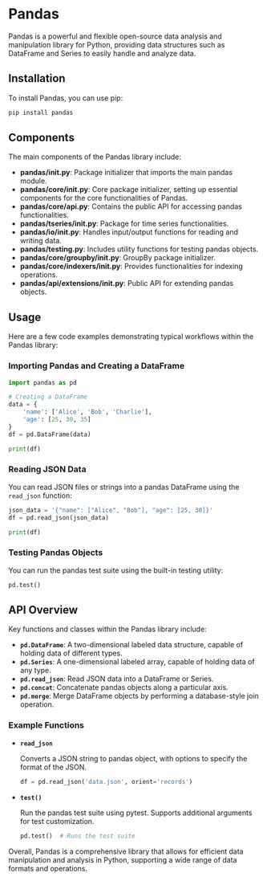 # Pandas

Pandas is a powerful and flexible open-source data analysis and manipulation library for Python, providing data structures such as DataFrame and Series to easily handle and analyze data.

## Installation

To install Pandas, you can use pip:

```bash
pip install pandas
```

## Components

The main components of the Pandas library include:

- **pandas/__init__.py**: Package initializer that imports the main pandas module.
- **pandas/core/__init__.py**: Core package initializer, setting up essential components for the core functionalities of Pandas.
- **pandas/core/api.py**: Contains the public API for accessing pandas functionalities.
- **pandas/tseries/__init__.py**: Package for time series functionalities.
- **pandas/io/__init__.py**: Handles input/output functions for reading and writing data.
- **pandas/testing.py**: Includes utility functions for testing pandas objects.
- **pandas/core/groupby/__init__.py**: GroupBy package initializer.
- **pandas/core/indexers/__init__.py**: Provides functionalities for indexing operations.
- **pandas/api/extensions/__init__.py**: Public API for extending pandas objects.

## Usage

Here are a few code examples demonstrating typical workflows within the Pandas library:

### Importing Pandas and Creating a DataFrame

```python
import pandas as pd

# Creating a DataFrame
data = {
    'name': ['Alice', 'Bob', 'Charlie'],
    'age': [25, 30, 35]
}
df = pd.DataFrame(data)

print(df)
```

### Reading JSON Data

You can read JSON files or strings into a pandas DataFrame using the `read_json` function:

```python
json_data = '{"name": ["Alice", "Bob"], "age": [25, 30]}'
df = pd.read_json(json_data)

print(df)
```

### Testing Pandas Objects

You can run the pandas test suite using the built-in testing utility:

```python
pd.test()
```

## API Overview

Key functions and classes within the Pandas library include:

- **`pd.DataFrame`**: A two-dimensional labeled data structure, capable of holding data of different types.
- **`pd.Series`**: A one-dimensional labeled array, capable of holding data of any type.
- **`pd.read_json`**: Read JSON data into a DataFrame or Series.
- **`pd.concat`**: Concatenate pandas objects along a particular axis.
- **`pd.merge`**: Merge DataFrame objects by performing a database-style join operation.

### Example Functions

- **`read_json`**

    Converts a JSON string to pandas object, with options to specify the format of the JSON.

    ```python
    df = pd.read_json('data.json', orient='records')
    ```

- **`test()`**

    Run the pandas test suite using pytest. Supports additional arguments for test customization.

    ```python
    pd.test()  # Runs the test suite
    ```

Overall, Pandas is a comprehensive library that allows for efficient data manipulation and analysis in Python, supporting a wide range of data formats and operations.